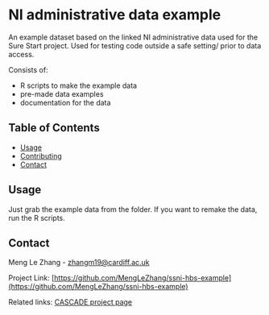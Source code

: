 # NI administrative data example

An example dataset based on the linked NI administrative data used for the Sure Start project. Used for testing code outside a safe setting/ prior to data access.

Consists of:
- R scripts to make the example data 
- pre-made data examples
- documentation for the data 


## Table of Contents

- [Usage](#usage)
- [Contributing](#contributing)
- [Contact](#contact)

## Usage

Just grab the example data from the folder. If you want to remake the data, run the R scripts. 


## Contact

Meng Le Zhang - [zhangm19@cardiff.ac.uk](mailto:zhangm19@cardiff.ac.uk)

Project Link: [https://github.com/MengLeZhang/ssni-hbs-example](https://github.com/MengLeZhang/ssni-hbs-example)

Related links: [CASCADE project page](https://cascadewales.org/research/the-impact-of-sure-start-on-health-and-social-care/)